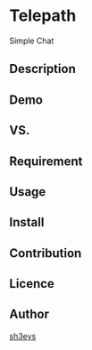 Telepath
====

Simple Chat

## Description

## Demo

## VS. 

## Requirement

## Usage

## Install

## Contribution

## Licence

## Author

[sh3eys](https://github.com/sh3eys)
